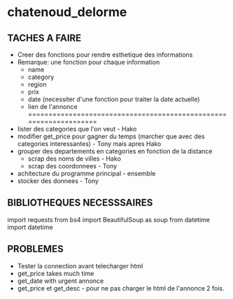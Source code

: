 # chatenoud_delorme

## TACHES A FAIRE
- Creer des fonctions pour rendre esthetique des informations
- Remarque: une fonction pour chaque information
    - name
    - category
    - region
    - prix
    - date (necessiter d'une fonction pour traiter la date actuelle)
    - lien de l'annonce
==================================================================
- lister des categories que l'on veut - Hako
- modifier get_price pour gagner du temps (marcher que avec des categories interessantes) - Tony mais apres Hako
- grouper des departements en categories en fonction de la distance
    - scrap des noms de villes - Hako
    - scrap des coordonnees - Tony
- achitecture du programme principal - ensemble
- stocker des donnees - Tony


## BIBLIOTHEQUES NECESSSAIRES
import requests
from bs4 import BeautifulSoup as soup
from datetime import datetime

## PROBLEMES
- Tester la connection avant telecharger html
- get_price takes much time
- get_date with urgent annonce
- get_price et get_desc - pour ne pas charger le html de l'annonce 2 fois.